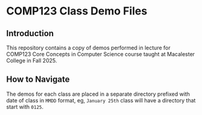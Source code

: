 # COMP123 Class Demo Files

## Introduction

This repository contains a copy of demos performed in lecture for COMP123 Core Concepts in Computer Science course taught at Macalester College in Fall 2025.


## How to Navigate

The demos for each class are placed in a separate directory prefixed with date of class in `MMDD` format, eg, `January 25th` class will have a directory that start with `0125`.
